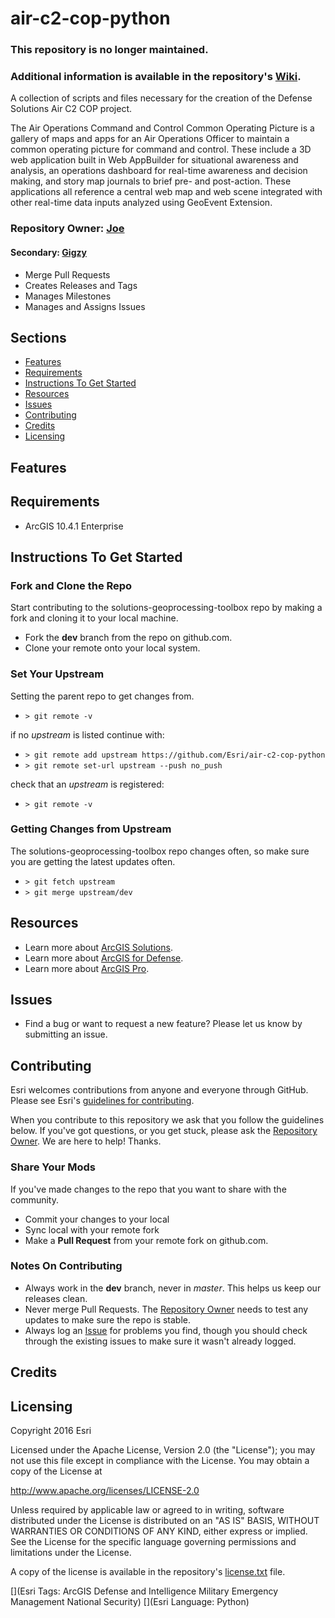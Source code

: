 # air-c2-cop-python

### This repository is no longer maintained.

### Additional information is available in the repository's [Wiki](https://github.com/Esri/air-c2-cop-python/wiki).

A collection of scripts and files necessary for the creation of the Defense Solutions Air C2 COP project.

The Air Operations Command and Control Common Operating Picture is a gallery of maps and apps for an Air Operations Officer to maintain a common operating picture for command and control. These include a 3D web application built in Web AppBuilder for situational awareness and analysis, an operations dashboard for real-time awareness and decision making, and story map journals to brief pre- and post-action. These applications all reference a central web map and web scene integrated with other real-time data inputs analyzed using GeoEvent Extension.

### Repository Owner: [Joe](https://github.com/joebayles)
#### Secondary: [Gigzy](https://github.com/adgiles)
* Merge Pull Requests
* Creates Releases and Tags
* Manages Milestones
* Manages and Assigns Issues

## Sections

* [Features](#features)
* [Requirements](#requirements)
* [Instructions To Get Started](#instructions-to-get-started)
* [Resources](#resources)
* [Issues](#issues)
* [Contributing](#contributing)
* [Credits](#credits)
* [Licensing](#licensing)

## Features

## Requirements

* ArcGIS 10.4.1 Enterprise

## Instructions To Get Started

### Fork and Clone the Repo
Start contributing to the solutions-geoprocessing-toolbox repo by making a fork and cloning it to your local machine.

* Fork the **dev** branch from the repo on github.com.
* Clone your remote onto your local system.

### Set Your Upstream
Setting the parent repo to get changes from.

* `> git remote -v`

if no *upstream* is listed continue with:

* `> git remote add upstream https://github.com/Esri/air-c2-cop-python`
* `> git remote set-url upstream --push no_push`

check that an *upstream* is registered:

* `> git remote -v`

### Getting Changes from Upstream
The solutions-geoprocessing-toolbox repo changes often, so make sure you are getting the latest updates often.

* `> git fetch upstream`
* `> git merge upstream/dev`

## Resources

* Learn more about [ArcGIS Solutions](http://solutions.arcgis.com/).
* Learn more about [ArcGIS for Defense](http://solutions.arcgis.com/defense/).
* Learn more about [ArcGIS Pro](http://pro.arcgis.com/en/pro-app/).

## Issues

* Find a bug or want to request a new feature?  Please let us know by submitting an issue.

## Contributing

Esri welcomes contributions from anyone and everyone through GitHub. Please see Esri's [guidelines for contributing](https://github.com/esri/contributing).

When you contribute to this repository we ask that you follow the guidelines below. If you've got questions, or you get stuck, please ask the [Repository Owner](#repository-owner). We are here to help! Thanks.

### Share Your Mods
If you've made changes to the repo that you want to share with the community.

* Commit your changes to your local
* Sync local with your remote fork
* Make a **Pull Request** from your remote fork on github.com.


### Notes On Contributing
* Always work in the **dev** branch, never in *master*. This helps us keep our releases clean.
* Never merge Pull Requests. The [Repository Owner](#repository-owner) needs to test any updates to make sure the repo is stable.
* Always log an [Issue](https://github.com/Esri/air-c2-cop-python/issues) for problems you find, though you should check through the existing issues to make sure it wasn't already logged. 

## Credits

## Licensing

Copyright 2016 Esri

Licensed under the Apache License, Version 2.0 (the "License");
you may not use this file except in compliance with the License.
You may obtain a copy of the License at

   http://www.apache.org/licenses/LICENSE-2.0

Unless required by applicable law or agreed to in writing, software
distributed under the License is distributed on an "AS IS" BASIS,
WITHOUT WARRANTIES OR CONDITIONS OF ANY KIND, either express or implied.
See the License for the specific language governing permissions and
limitations under the License.

A copy of the license is available in the repository's
[license.txt](license.txt) file.

[](Esri Tags: ArcGIS Defense and Intelligence Military Emergency Management National Security)
[](Esri Language: Python)
